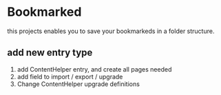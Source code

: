 # Bookmarked

this projects enables you to save your bookmarkeds in a folder structure.

## add new entry type

1. add ContentHelper entry, and create all pages needed
2. add field to import / export / upgrade
3. Change ContentHelper upgrade definitions